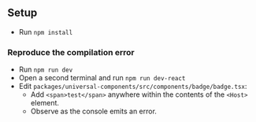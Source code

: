 ## Setup
- Run `npm install`

### Reproduce the compilation error
- Run `npm run dev`
- Open a second terminal and run `npm run dev-react`
- Edit `packages/universal-components/src/components/badge/badge.tsx`:
  - Add `<span>test</span>` anywhere within the contents of the `<Host>` element.  
  - Observe as the console emits an error.

